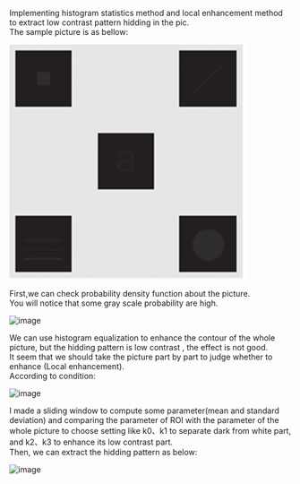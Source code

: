 Implementing histogram statistics method and local enhancement method to extract low contrast pattern hidding in the pic.  
The sample picture is as bellow:  

![image](https://github.com/Ray0124/Implementing-Histogram-Local-Enhancement/blob/main/hidden%20object.jpg)  

First,we can check probability density function about the picture.  
You will notice that some gray scale probability are high. 

![image](https://github.com/Ray0124/Find-Hidden-Patterns-by-Histogram-Local-Enhancement-/blob/main/pdf.PNG)  

We can use histogram equalization to enhance the contour of the whole picture, but the hidding pattern is low contrast , the effect is not good.  
It seem that we should take the picture part by part to judge whether to enhance (Local enhancement).  
According to condition:

![image](https://github.com/Ray0124/Find-Hidden-Patterns-by-Histogram-Local-Enhancement-/blob/main/condition.PNG)  

I made a sliding window to compute some parameter(mean and standard deviation) and comparing the parameter of ROI with the parameter of the whole picture to choose setting like k0、k1 to separate dark from white part, and k2、k3 to enhance its low contrast part.  
Then, we can extract the hidding pattern as below:

![image](https://github.com/Ray0124/Find-Hidden-Patterns-by-Histogram-Local-Enhancement-/blob/main/contrast.png)  
